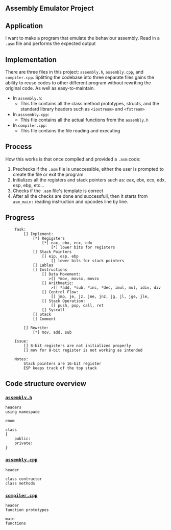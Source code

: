 ## Assembly Emulator Project

## Application
I want to make a program that emulate the behaviour assembly. Read in a ```.asm``` file and performs the expected output

## Implementation
There are three files in this project: ```assembly.h```, ```assembly.cpp```, and ```compiler.cpp```. Splitting the codebase into three separate files gains the ability to reuse codes to other different program without rewriting the original code. As well as easy-to-maintain.

* In ```assembly.h```:
    * This file contains all the class method prototypes, structs, and the standard library headers such as ```<iostream>``` and ```<fstream>```
* In ```asssembly.cpp```:
    * This file contains all the actual functions from the ```assembly.h```
* In ```compiler.cpp```:
    * This file contains the file reading and executing

## Process
How this works is that once compiled and provided a ```.asm``` code:
1. Prechecks if the ```.asm``` file is unaccessible, either the user is prompted to create the file or exit the program 
1. Initializes all the registers and stack pointers such as: eax, ebx, ecx, edx, esp, ebp, etc... 
1. Checks if the ```.asm``` file's template is correct
1. After all the checks are done and successfull, then it starts from ```asm_main:``` reading instruction and opcodes line by line.

## Progress
```
    Task:
        [] Implement:
            [*] Regigsters
                [*] eax, ebx, ecx, edx
                    [*] lower bits for registers
            [] Stack Pointers
                [] eip, esp, ebp
                    [] lower bits for stack pointers
            [] Lables
            [] Instructions
                [] Data Movement:
                   >[] *mov, movsx, movzx
                [] Arithmetic:
                    >[] *add, *sub, *inc, *dec, imul, mul, idiv, div
                [] Control Flow:
                    [] jmp, je, jz, jne, jnz, jg, jl, jge, jle, 
                [] Stack Operation:
                    [] push, pop, call, ret
                [] Syscall
            [] Stack
            [] Comment

        [] Rewrite:
            [*] mov, add, sub

    Issue:
        [] 8-bit registers are not initialized properly
        [] mov for 8-bit register is not working as intended

    Notes:
        Stack pointers are 16-bit register
        ESP keeps track of the top stack
```
## Code structure overview

### [```assembly.h```](https://github.com/Jcabarus/personal-project/blob/main/projects/assembly-emulator/assembly.h)
```
headers
using namespace

enum

class
{
    public:
    private:
}
```

### [```assembly.cpp```](https://github.com/Jcabarus/personal-project/blob/main/projects/assembly-emulator/assembly.cpp)
```
header

class contructor
class methods
```

### [```compiler.cpp```](https://github.com/Jcabarus/personal-project/blob/main/projects/assembly-emulator/compiler.cpp)
```
header
function prototypes

main
functions
```